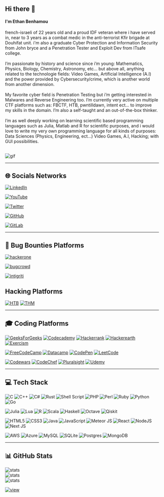 ## Hi there 👋

#### I'm Ethan Benhamou
french-israeli of 22 years old and a proud IDF veteran where i have served in, near to 3 years as a combat medic in the anti-terrorist Kfir brigade at Douhifat unit. i'm also a graduate Cyber Protection and Information Security from John bryce and a Penetration Tester and Exploit Dev from ITsafe college.<br><br>I’m passionate by history and science since i’m young: Mathematics, Physics, Biology, Chemistry, Astronomy, etc… but above all, anything related to the technologie fields: Video Games, Artificial Intelligence (A.I) and the power provided by Cybersecurity/crime, which is another world from another dimension.<br><br>My favorite cyber field is Penetration Testing but i’m getting interested in Malwares and Reverse Engineering too. I’m currently very active on multiple CTF platforms such as: FBCTF, HTB, pwntilldawn, intent ect… to improve my skills in the domain. I’m also a self-taught and an out-of-the-box thinker.<br><br>I’m as well deeply working on learning scientific based programming languages such as Julia, Matlab and R for scientific purposes, and i would love to write my very own programming language for all kinds of purposes: Data Sciences (Physics, Engineering, ect…) Video Games, A.I, Hacking; with GUI possibilities.<br><br>

![gif](https://camo.githubusercontent.com/d87412330e179c453793251de9ef574f11d2c570510e949304f1a767ad891b6c/68747470733a2f2f6d656469612e67697068792e636f6d2f6d656469612f336f456a4857706956494f475854356c396d2f67697068792e676966)

---

## 🌐 Socials Networks

[![LinkedIn](https://img.shields.io/badge/LinkedIn-%230077B5?logo=linkedin&logoColor=white)](https://linkedin.com/in/ethan-benhamou)

[![YouTube](https://img.shields.io/badge/YouTube-%23FF0000?logo=YouTube&logoColor=white)](https://youtube.com/@Gh0stAn0n)

[![Twitter](https://img.shields.io/badge/Twitter-%231DA1F2?logo=Twitter&logoColor=white)](https://twitter.com/@ethan_bhm)

[![GitHub](https://img.shields.io/badge/-Github-000?logo=Github&logoColor=white)](https://github.com/Gh0stAn0n/)

[![GitLab](https://img.shields.io/badge/gitlab-%23181717?logo=gitlab&logoColor=white)](https://gitlab.com/Gh0stAn0n)

---

## 🐞 Bug Bounties Platforms

[![hackerone](https://img.shields.io/badge/-HackerOne-%23494649?logo=hackerone&logoColor=white)](https://hackerone.com/gh0stan0n?type=user)

[![bugcrowd](https://img.shields.io/badge/-Bugcrowd-%23F26822?logo=bugcrowd&logoColor=white)](https://bugcrowd.com/Gh0stAn0n)

[![intigriti](https://img.shields.io/badge/-Intigriti-%23161A36?logo=intigriti&logoColor=white)](https://app.intigriti.com/researcher/profile/gh0stan0n)


## Hacking Platforms

[![HTB](https://img.shields.io/badge/-HackTheBox-%239FEF00?logo=hackthebox&logoColor=white)](https://app.hackthebox.com/profile/1056069)
[![THM](https://img.shields.io/badge/-TryHackMe-%23212C42?logo=tryhackme&logoColor=white)](https://tryhackme.com/p/Gh0stAn0n)
<script src="https://tryhackme.com/badge/1474760"></script>
---

## 🎓 Coding Platforms 

[![GeeksForGeeks](https://img.shields.io/badge/GeeksforGeeks-gray?logo=geeksforgeeks&logoColor=35914c)](https://www.geeksforgeeks.org/)
[![Codecademy](https://img.shields.io/badge/Codecademy-FFF0E5?logo=codecademy&logoColor=1F243A)](https://www.codecademy.com/profiles/Gh0stAn0n)
[![Hackerrank](https://img.shields.io/badge/-Hackerrank-2EC866?logo=HackerRank&logoColor=white)](https://www.hackerrank.com/Gh0stAn0n)
[![Hackerearth](https://img.shields.io/badge/HackerEarth-%232C3454?logo=HackerEarth&logoColor=Blue)](https://www.hackerearth.com/@Gh0stAn0n)
[![Exercism](https://img.shields.io/badge/Exercism-009CAB?logo=exercism&logoColor=white)](https://exercism.org/profiles/Gh0stAn0n)

[![FreeCodeCamp](https://img.shields.io/badge/Freecodecamp-%23123?logo=freecodecamp&logoColor=green)](https://www.freecodecamp.org/Gh0stAn0n)
[![Datacamp](https://img.shields.io/badge/Datacamp-05192D?logo=datacamp&logoColor=03E860)](https://app.datacamp.com/profile/Gh0stAn0n)
[![CodePen](https://img.shields.io/badge/Codepen-000000?logo=codepen&logoColor=white)](https://codepen.io/Gh0stAn0n)
[![LeetCode](https://img.shields.io/badge/LeetCode-000000?logo=LeetCode&logoColor=#d16c06)](https://leetcode.com/Gh0stAn0n/)

[![Codewars](https://img.shields.io/badge/Codewars-B1361E?logo=codewars&logoColor=grey)](https://www.codewars.com/users/Gh0stAn0n)
[![CodeChef](https://img.shields.io/badge/CodeChef-%23964B00?logo=CodeChef&logoColor=white)](https://www.codechef.com/users/gh0stan0n)
[![Pluralsight](https://img.shields.io/badge/Pluralsight-EE3057?logo=pluralsight&logoColor=white)](https://www.pluralsight.com/)
[![Udemy](https://img.shields.io/badge/Udemy-A435F0?logo=Udemy&logoColor=white)](https://www.udemy.com/)

---

## 💻 Tech Stack

![C](https://img.shields.io/badge/c-%2300599C?logo=c&logoColor=white)
![C++](https://img.shields.io/badge/c++-%2300599C?logo=c%2B%2B&logoColor=white)
![C#](https://img.shields.io/badge/c%23-%23239120?logo=c-sharp&logoColor=white)
![Rust](https://img.shields.io/badge/rust-%23000000?logo=rust&logoColor=white)
![Shell Script](https://img.shields.io/badge/shell_script-%23121011?logo=gnu-bash&logoColor=white)
![PHP](https://img.shields.io/badge/php-%23777BB4?logo=php&logoColor=white)
![Perl](https://img.shields.io/badge/perl-%2339457E?logo=perl&logoColor=white)
![Ruby](https://img.shields.io/badge/ruby-%23CC342D?logo=ruby&logoColor=white)
![Python](https://img.shields.io/badge/python-3670A0?logo=python&logoColor=ffdd54)
![Go](https://img.shields.io/badge/go-%2300ADD8?logo=go&logoColor=white)

![Julia](https://img.shields.io/badge/-Julia-9558B2?logo=julia&logoColor=white)
![Lua](https://img.shields.io/badge/lua-%232C2D72?logo=lua&logoColor=white)
![R](https://img.shields.io/badge/r-%23276DC3?logo=r&logoColor=white)
![Scala](https://img.shields.io/badge/scala-%23DC322F?logo=scala&logoColor=white)
![Haskell](https://img.shields.io/badge/Haskell-5e5086?logo=haskell&logoColor=white)
![Octave](https://img.shields.io/badge/OCTAVE-darkblue?logo=octave&logoColor=fcd683)
![Qiskit](https://img.shields.io/badge/Qiskit-%236929C4?logo=Qiskit&logoColor=white)

![HTML5](https://img.shields.io/badge/html5-%23E34F26?logo=html5&logoColor=white)
![CSS3](https://img.shields.io/badge/css3-%231572B6?logo=css3&logoColor=white)
![Java](https://img.shields.io/badge/java-%23ED8B00?logo=java&logoColor=white)
![JavaScript](https://img.shields.io/badge/javascript-%23323330?logo=javascript&logoColor=%23F7DF1E) 
![Meteor JS](https://img.shields.io/badge/meteorjs-%23d74c4c?logo=meteor&logoColor=white)
![React](https://img.shields.io/badge/react-%2320232a?logo=react&logoColor=%2361DAFB)
![NodeJS](https://img.shields.io/badge/node.js-6DA55F?logo=node.js&logoColor=white)
![Next JS](https://img.shields.io/badge/Next-black?logo=next.js&logoColor=white)

![AWS](https://img.shields.io/badge/AWS-%23FF9900?logo=amazon-aws&logoColor=white)
![Azure](https://img.shields.io/badge/azure-%230072C6?logo=azure-devops&logoColor=white)
![MySQL](https://img.shields.io/badge/mysql-%2300f?logo=mysql&logoColor=white)
![SQLite](https://img.shields.io/badge/sqlite-%2307405e?logo=sqlite&logoColor=white)
![Postgres](https://img.shields.io/badge/postgres-%23316192?logo=postgresql&logoColor=white)
![MongoDB](https://img.shields.io/badge/MongoDB-%234ea94b?logo=mongodb&logoColor=white)

---

## 📊 GitHub Stats

![stats](https://github-readme-stats.vercel.app/api?username=Gh0stAn0n&theme=dark&hide_border=false&include_all_commits=true&count_private=true)<br/>
![stats](https://github-readme-streak-stats.herokuapp.com/?user=Gh0stAn0n&theme=dark&hide_border=false)<br/>
![stats](https://github-readme-stats.vercel.app/api/top-langs/?username=Gh0stAn0n&theme=dark&hide_border=false&include_all_commits=true&count_private=true&layout=compact)

[![view](https://visitcount.itsvg.in/api?id=Gh0stAn0n&icon=1&color=12)](https://visitcount.itsvg.in)

<!-- Proudly created with GPRM ( https://gprm.itsvg.in ) -->
